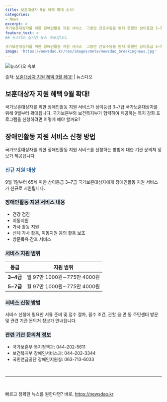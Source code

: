 ```yaml
---
title: 보훈대상자 9월 혜택 확대 소식!
categories:
- News
excerpt: >
국가보훈대상자를 위한 장애인활동 지원 서비스  그동안 간호수당을 받지 못했던 상이등급 3~7급 국가보훈대상자…
feature_text: >
## 뉴스다오 실시간 뉴스 속보입니다.

국가보훈대상자를 위한 장애인활동 지원 서비스  그동안 간호수당을 받지 못했던 상이등급 3~7급 국가보훈대상자…
image: 'https://newsdao.kr/res/images/meta/newsdao_breakingnews.jpg'
---
```


![뉴스다오 속보](https://newsdao.kr/res/images/meta/newsdao_breakingnews.jpg)

<p>출처: <a href="https://newsdao.kr/4443" rel="dofollow">보훈대상자 지원 혜택 9월 확대!</a> | 뉴스다오</p>

<h2 data-ke-size="size26">보훈대상자 지원 혜택 9월 확대!</h2>
<p data-ke-size="size16">국가보훈대상자를 위한 장애인활동 지원 서비스가 상이등급 3~7급 국가보훈대상자를 위해 9월부터 확대됩니다. 국가보훈부와 보건복지부가 협력하여 제공하는 복지 강화 프로그램을 신청하려면 어떻게 해야 할까요?</p>

<h2 data-ke-size="size22">장애인활동 지원 서비스 신청 방법</h2>
<p data-ke-size="size16">국가보훈대상자를 위한 장애인활동 지원 서비스를 신청하는 방법에 대한 기관 문의처 정보가 제공됩니다.</p>

<h3><span style="color: #1a5490;">신규 지원 대상</span></h3>
<p data-ke-size="size16">9월 1일부터 65세 미만 상이등급 3~7급 국가보훈대상자에게 장애인활동 지원 서비스가 신규로 지원됩니다.</p>

<h3><b><span style="background-color: #21538527;">장애인활동 지원 서비스 내용</span></b></h3>
<ul>
<li>건강 검진</li>
<li>이동지원</li>
<li>가사 활동 지원</li>
<li>신체·가사 활동, 이동지원 등의 활동 보조</li>
<li>방문목욕·간호 서비스</li>
</ul>

<h3><b><span style="background-color: #21538527;">서비스 지원 범위</span></b></h3>
<table>
<thead>
<tr>
<th>등급</th>
<th>지원 범위</th>
</tr>
</thead>
<tbody>
<tr>
<td style="text-align: center; height: 17px;"><b>3~4급</b></td>
<td style="text-align: center; height: 17px;">월 97만 1000원∼775만 4000원</td>
</tr>
<tr>
<td style="text-align: center; height: 17px;"><b>5~7급</b></td>
<td style="text-align: center; height: 17px;">월 97만 1000원∼775만 4000원</td>
</tr>
</tbody>
</table>

<h3><b><span style="background-color: #21538527;">서비스 신청 방법</span></b></h3>
<p data-ke-size="size16">서비스 신청에 필요한 서류 준비 및 접수 절차, 필수 조건, 관할 읍·면·동 주민센터 방문 및 관련 기관 문의처 정보가 안내됩니다.</p>

<h3><b><span style="background-color: #21538527;">관련 기관 문의처 정보</span></b></h3>
<ul>
<li>국가보훈부 복지정책과: 044-202-5611</li>
<li>보건복지부 장애인서비스과: 044-202-3344</li>
<li>국민연금공단 장애인지원실: 063-713-6033</li>
</ul>

<p data-ke-size="size16">&nbsp;</p>
<hr>
<p data-ke-size="size16">&nbsp;</p> 

빠르고 정확한 뉴스를 원한다면? 바로, <a href="https://newsdao.kr" rel="dofollow">https://newsdao.kr</a>


    
